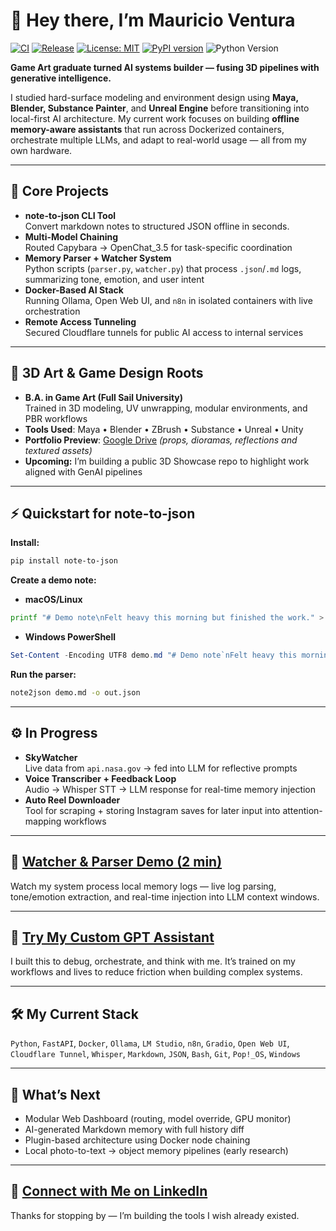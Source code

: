 # 👋 Hey there, I’m Mauricio Ventura

[![CI](https://img.shields.io/github/actions/workflow/status/Mugiwara555343/note-to-json-demo/python-ci.yml?branch=main)](#)
[![Release](https://img.shields.io/github/v/tag/Mugiwara555343/note-to-json-demo)](#)
[![License: MIT](https://img.shields.io/badge/License-MIT-yellow.svg)](https://opensource.org/licenses/MIT)
[![PyPI version](https://img.shields.io/pypi/v/note-to-json.svg)](https://pypi.org/project/note-to-json/)
![Python Version](https://img.shields.io/badge/python-3.10%2B-blue)

**Game Art graduate turned AI systems builder — fusing 3D pipelines with generative intelligence.**

I studied hard-surface modeling and environment design using **Maya, Blender, Substance Painter**, and **Unreal Engine** before transitioning into local-first AI architecture. My current work focuses on building **offline memory-aware assistants** that run across Dockerized containers, orchestrate multiple LLMs, and adapt to real-world usage — all from my own hardware.

---

## 🧩 Core Projects

- **note-to-json CLI Tool**  
  Convert markdown notes to structured JSON offline in seconds.
- **Multi-Model Chaining**  
  Routed Capybara → OpenChat_3.5 for task-specific coordination  
- **Memory Parser + Watcher System**  
  Python scripts (`parser.py`, `watcher.py`) that process `.json`/`.md` logs, summarizing tone, emotion, and user intent  
- **Docker-Based AI Stack**  
  Running Ollama, Open Web UI, and `n8n` in isolated containers with live orchestration  
- **Remote Access Tunneling**  
  Secured Cloudflare tunnels for public AI access to internal services

---

## 🎨 3D Art & Game Design Roots

- **B.A. in Game Art (Full Sail University)**  
  Trained in 3D modeling, UV unwrapping, modular environments, and PBR workflows  
- **Tools Used**: Maya • Blender • ZBrush • Substance • Unreal • Unity  
- **Portfolio Preview**: [Google Drive](https://drive.google.com/drive/folders/1dkPJfTs0yhIqHl96e7kushHLTKjZIwOc) *(props, dioramas, reflections and textured assets)*  
- **Upcoming:** I’m building a public 3D Showcase repo to highlight work aligned with GenAI pipelines

---

## ⚡ Quickstart for note-to-json

**Install:**  
```bash
pip install note-to-json
```

**Create a demo note:**  
- **macOS/Linux**  
```bash
printf "# Demo note\nFelt heavy this morning but finished the work." > demo.md
```

- **Windows PowerShell**  
```powershell
Set-Content -Encoding UTF8 demo.md "# Demo note`nFelt heavy this morning but finished the work."
```

**Run the parser:**  
```bash
note2json demo.md -o out.json
```

---

## ⚙️ In Progress

- **SkyWatcher**  
  Live data from `api.nasa.gov` → fed into LLM for reflective prompts  
- **Voice Transcriber + Feedback Loop**  
  Audio → Whisper STT → LLM response for real-time memory injection  
- **Auto Reel Downloader**  
  Tool for scraping + storing Instagram saves for later input into attention-mapping workflows

---

## 🎥 [Watcher & Parser Demo (2 min)](https://www.youtube.com/watch?v=XArldnlAzNk&list=PLJZZVgAZEPgRKOkU9iObWylXccGp8RQKH&index=1)

Watch my system process local memory logs — live log parsing, tone/emotion extraction, and real-time injection into LLM context windows.

---

## 🤖 [Try My Custom GPT Assistant](https://chatgpt.com/g/g-686d56d1a8048191bd32fdb5704d2eb4-memoryarchitect-gpt)

I built this to debug, orchestrate, and think with me. It’s trained on my workflows and lives to reduce friction when building complex systems.

---

## 🛠️ My Current Stack

`Python`, `FastAPI`, `Docker`, `Ollama`, `LM Studio`, `n8n`, `Gradio`, `Open Web UI`, `Cloudflare Tunnel`, `Whisper`, `Markdown`, `JSON`, `Bash`, `Git`, `Pop!_OS`, `Windows`

---

## 🌱 What’s Next

- Modular Web Dashboard (routing, model override, GPU monitor)
- AI-generated Markdown memory with full history diff
- Plugin-based architecture using Docker node chaining
- Local photo-to-text → object memory pipelines (early research)

---

## 🪪 [Connect with Me on LinkedIn](https://www.linkedin.com/in/mauricio-ventura-52a14425a/)

Thanks for stopping by — I’m building the tools I wish already existed.  
